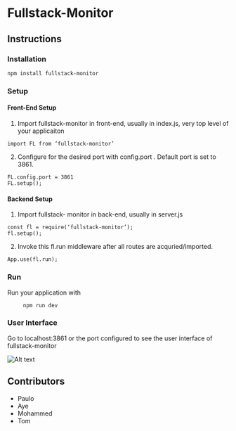 # Fullstack-Monitor

## Instructions

### Installation
```
npm install fullstack-monitor
```

### Setup
#### Front-End Setup
1. Import fullstack-monitor in front-end, usually in index.js, very top level of your applicaiton
	
``` 
import FL from ‘fullstack-monitor’
```
            
2. Configure for the  desired port with config.port . Default port is set to 3861.
```
FL.config.port = 3861
FL.setup();
```



#### Backend Setup
1. Import fullstack- monitor in back-end, usually in server.js
```
const fl = require(‘fullstack-monitor’);
fl.setup();
```

2. Invoke this fl.run middleware after all routes are acquried/imported.
```
App.use(fl.run);
```


### Run
Run your application with
```
     npm run dev
```

### User Interface
Go to localhost:3861 or the port configured to see the user interface of
fullstack-monitor


![Alt text](/relative/path/to/img.jpg?raw=true "Optional Title")

## Contributors

- Paulo
- Aye
- Mohammed
- Tom
